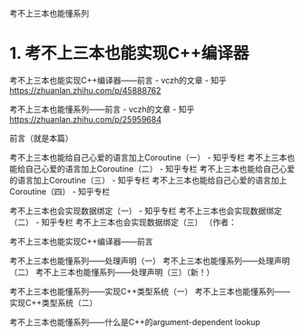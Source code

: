 









考不上三本也能懂系列 


# 1. 考不上三本也能实现C++编译器



考不上三本也能实现C++编译器——前言 - vczh的文章 - 知乎
https://zhuanlan.zhihu.com/p/45888762



考不上三本也能懂系列——前言 - vczh的文章 - 知乎
https://zhuanlan.zhihu.com/p/25959684


前言（就是本篇）

考不上三本也能给自己心爱的语言加上Coroutine（一） - 知乎专栏
考不上三本也能给自己心爱的语言加上Coroutine（二） - 知乎专栏
考不上三本也能给自己心爱的语言加上Coroutine（三） - 知乎专栏
考不上三本也能给自己心爱的语言加上Coroutine（四） - 知乎专栏

考不上三本也会实现数据绑定（一） - 知乎专栏
考不上三本也会实现数据绑定（二） - 知乎专栏
考不上三本也会实现数据绑定（三） （作者： 


考不上三本也能实现C++编译器——前言

考不上三本也能懂系列——处理声明（一）
考不上三本也能懂系列——处理声明（二）
考不上三本也能懂系列——处理声明（三）（新！）

考不上三本也能懂系列——实现C++类型系统（一）
考不上三本也能懂系列——实现C++类型系统（二）

考不上三本也能懂系列——什么是C++的argument-dependent lookup






